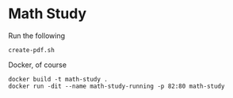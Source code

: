# Math Study

Run the following
```
create-pdf.sh
```

Docker, of course
```
docker build -t math-study .
docker run -dit --name math-study-running -p 82:80 math-study
```